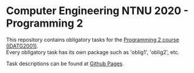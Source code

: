 # Computer Engineering NTNU 2020 - Programming 2
This repository contains obligatory tasks for the <a href="https://www.ntnu.edu/studies/courses/IDATG2001#tab=omEmnet">Programming 2 course (IDATG2001)</a>.<br />
Every obligatory task has its own package such as 'oblig1', 'oblig2', etc.

Task descriptions can be found at <a href="https://rubenchristoffer.github.io/BIDATA-IDATG2001/">Github Pages</a>. 
